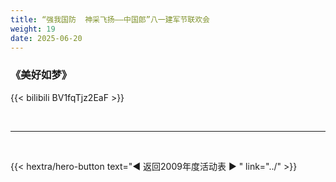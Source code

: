 ```yaml
---
title: “强我国防  神采飞扬——中国郎”八一建军节联欢会
weight: 19
date: 2025-06-20
---
```


### 《美好如梦》

{{< bilibili BV1fqTjz2EaF >}}




<br>
<hr>
<br>

{{< hextra/hero-button text="◀ 返回2009年度活动表 ▶ " link="../" >}}